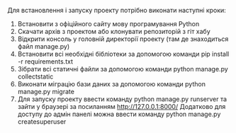 Для встановлення і запуску проекту потрібно виконати наступні кроки:
1.	Встановити з офіційного сайту мову програмування Python
2.	Скачати архів з проектом або клонувати репозиторій з гіт хабу
3.	Відкрити консоль у головній директорії проекту (там де знаходиться файл manage.py)
4.	Встановити всі необхідні бібліотеки за допомогою команди 
pip install -r requirements.txt
5.	Зібрати всі статичні  файли за допомогою команди
python manage.py collectstatic
6.	Виконати міграцію бази даних за допомогою команди
python manage.py migrate
7.	Для запуску проекту ввести команду
python manage.py runserver та зайти у браузері за посиланням http://127.0.0.1:8000/
Додатково для доступу до адмін панелі можна ввести команду 
python manage.py createsuperuser
